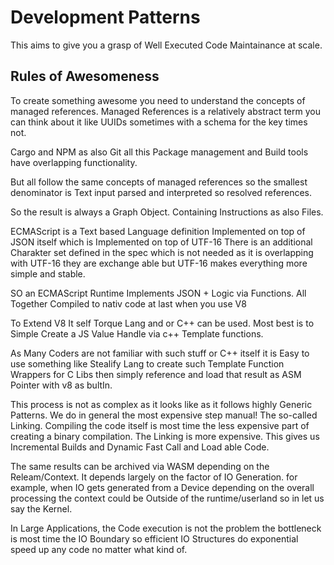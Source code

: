 # Development Patterns 
This aims to give you a grasp of Well Executed Code Maintainance at scale.

## Rules of Awesomeness
To create something awesome you need to understand the concepts of managed references. Managed References is a relatively abstract term
you can think about it like UUIDs sometimes with a schema for the key times not. 

Cargo and NPM as also Git all this Package management and Build tools have overlapping functionality.

But all follow the same concepts of managed references so the smallest denominator is Text input parsed and interpreted so resolved references. 

So the result is always a Graph Object. Containing Instructions as also Files. 

ECMAScript is a Text based Language definition Implemented on top of JSON itself which is Implemented on top of UTF-16
There is an additional Charakter set defined in the spec which is not needed as it is overlapping with UTF-16 they are 
exchange able but UTF-16 makes everything more simple and stable. 

SO an ECMAScript Runtime Implements JSON + Logic via Functions. All Together Compiled to nativ code at last when you use V8

To Extend V8 It self Torque Lang and or C++ can be used. Most best is to Simple Create a JS Value Handle via c++ Template functions.

As Many Coders are not familiar with such stuff or C++ itself it is Easy to use something like Stealify Lang to create such 
Template Function Wrappers for C Libs then simply reference and load that result as ASM Pointer with v8 as bultIn. 

This process is not as complex as it looks like as it follows highly Generic Patterns. We do in general the most expensive step manual!
The so-called Linking. Compiling the code itself is most time the less expensive part of creating a binary compilation. The Linking is
more expensive. This gives us Incremental Builds and Dynamic Fast Call and Load able Code. 

The same results can be archived via WASM depending on the Releam/Context. It depends largely on the factor of IO Generation.
for example, when IO gets generated from a Device depending on the overall processing the context could be Outside of the runtime/userland
so in let us say the Kernel. 

In Large Applications, the Code execution is not the problem the bottleneck is most time the IO Boundary so efficient IO Structures
do exponential speed up any code no matter what kind of.
